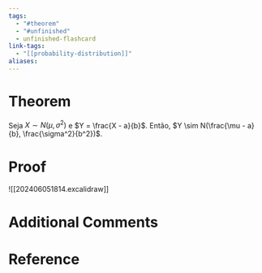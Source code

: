 ```yaml
---
tags:
  - "#theorem"
  - "#unfinished"
  - unfinished-flashcard
link-tags:
  - "[[probability-distribution]]"
aliases:
---
```

# Theorem
Seja $X \sim N(\mu, \sigma ^2)$ e $Y = \frac{X - a}{b}$. Então, $Y \sim N(\frac{\mu - a}{b}, \frac{\sigma^2}{b^2})$.

# Proof
![[202406051814.excalidraw]]

# Additional Comments


# Reference 







